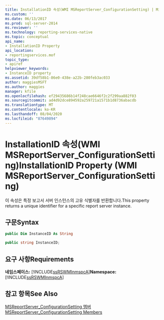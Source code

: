 ```yaml
---
title: InstallationID 속성(WMI MSReportServer_ConfigurationSetting) | Microsoft Docs
ms.custom: ''
ms.date: 06/13/2017
ms.prod: sql-server-2014
ms.reviewer: ''
ms.technology: reporting-services-native
ms.topic: conceptual
api_name:
- InstallationID Property
api_location:
- reportingservices.mof
topic_type:
- apiref
helpviewer_keywords:
- InstanceID property
ms.assetid: 39df58b1-86e0-438e-a22b-280feb3ac033
author: maggiesMSFT
ms.author: maggies
manager: kfile
ms.openlocfilehash: ef29435686b14f248cae6646f2c2f299aa882f03
ms.sourcegitcommit: ad4d92dce894592a259721a1571b1d8736abacdb
ms.translationtype: MT
ms.contentlocale: ko-KR
ms.lasthandoff: 08/04/2020
ms.locfileid: "87649894"
---
```

# <a name="installationid-property-wmi-msreportserver_configurationsetting"></a><span data-ttu-id="e6b86-102">InstallationID 속성(WMI MSReportServer_ConfigurationSetting)</span><span class="sxs-lookup"><span data-stu-id="e6b86-102">InstallationID Property (WMI MSReportServer_ConfigurationSetting)</span></span>
  <span data-ttu-id="e6b86-103">이 속성은 특정 보고서 서버 인스턴스의 고유 식별자를 반환합니다.</span><span class="sxs-lookup"><span data-stu-id="e6b86-103">This property returns a unique identifier for a specific report server instance.</span></span>  
  
## <a name="syntax"></a><span data-ttu-id="e6b86-104">구문</span><span class="sxs-lookup"><span data-stu-id="e6b86-104">Syntax</span></span>  
  
```vb  
public Dim InstanceID As String  
```  
  
```csharp  
public string InstanceID;  
```  
  
## <a name="requirements"></a><span data-ttu-id="e6b86-105">요구 사항</span><span class="sxs-lookup"><span data-stu-id="e6b86-105">Requirements</span></span>  
 <span data-ttu-id="e6b86-106">**네임스페이스:** [!INCLUDE[ssRSWMInmspcA](../../includes/ssrswminmspca-md.md)]</span><span class="sxs-lookup"><span data-stu-id="e6b86-106">**Namespace:** [!INCLUDE[ssRSWMInmspcA](../../includes/ssrswminmspca-md.md)]</span></span>  
  
## <a name="see-also"></a><span data-ttu-id="e6b86-107">참고 항목</span><span class="sxs-lookup"><span data-stu-id="e6b86-107">See Also</span></span>  
 [<span data-ttu-id="e6b86-108">MSReportServer_ConfigurationSetting 멤버</span><span class="sxs-lookup"><span data-stu-id="e6b86-108">MSReportServer_ConfigurationSetting Members</span></span>](msreportserver-configurationsetting-members.md)  
  
  
